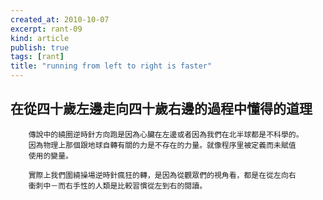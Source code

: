 ```yaml
---
created_at: 2010-10-07
excerpt: rant-09
kind: article
publish: true
tags: [rant]
title: "running from left to right is faster"
---
```


## 在從四十歲左邊走向四十歲右邊的過程中懂得的道理

        傳說中的繞圈逆時針方向跑是因為心臟在左邊或者因為我們在北半球都是不科學的。
        因為物理上那個跟地球自轉有關的力是不存在的力量。就像程序里被定義而未賦值
        使用的變量。

        實際上我們圍繞操場逆時針瘋狂的轉，是因為從觀眾們的視角看，都是在從左向右
        衝刺中－而右手性的人類是比較習慣從左到右的閱讀。

